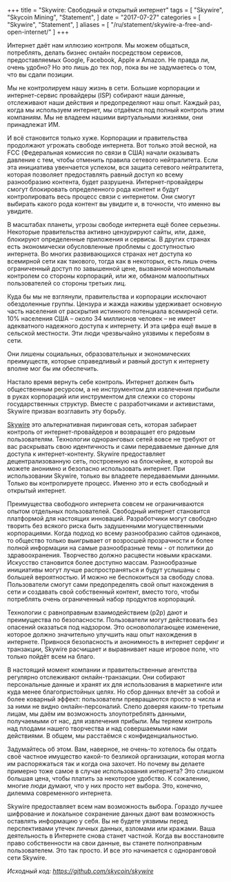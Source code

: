 +++
title = "Skywire: Свободный и открытый интернет"
tags = [
    "Skywire",
    "Skycoin Mining",
    "Statement",
]
date = "2017-07-27"
categories = [
    "Skywire",
    "Statement",
]
aliases = [
	"/ru/statement/skywire-a-free-and-open-internet/"
]
+++

Интернет даёт нам иллюзию контроля. Мы можем общаться, потреблять, делать бизнес онлайн посредством сервисов, предоставляемых Google, Facebook, Apple и Amazon. Не правда ли, очень удобно? Но это лишь до тех пор, пока вы не задумаетесь о том, что вы сдали позиции.

Мы не контролируем нашу жизнь в сети. Большие корпорации и интернет-сервис провайдеры (ISP) собирают наши данные, отслеживают наши действия и предопределяют наш опыт. Каждый раз, когда мы используем интернет, мы отдаёмся под полный контроль этим компаниям. Мы не владеем нашими виртуальными жизнями, они принадлежат ИМ.

И всё становится только хуже. Корпорации и правительства продолжают угрожать свободе интернета. Вот только этой весной, на FCC (Федеральная комиссия по связи в США) начали оказывать давление с тем, чтобы отменить правила сетевого нейтралитета. Если эта инициатива увенчается успехом, вся защита сетевого нейтралитета, которая позволяет предоставлять равный доступ ко всему разнообразию контента, будет разрушена. Интернет-провайдеры смогут блокировать определенного рода контент и будут контролировать весь процесс связи с интернетом. Они смогут выбирать какого рода контент вы увидите и, в точности, что именно вы увидите.

В масштабах планеты, угрозы свободе интернета ещё более серьезны. Некоторые правительства активно цензурируют сайты, или, даже, блокируют определенные приложения и сервисы. В других странах есть экономически обусловленные проблемы с доступностью интернета. Во многих развивающихся странах нет доступа ко всемирной сети как такового, тогда как в некоторых, есть лишь очень ограниченный доступ по завышенной цене, вызванной монопольным контролем со стороны корпораций, или же, обманом малоопытных пользователей со стороны третьих лиц.

Куда бы мы не взглянули, правительства и корпорации исключают обездоленные группы. Цензура и жажда наживы удерживает основную часть населения от раскрытия истинного потенциала всемирной сети. 10% населения США – около 34 миллионов человек – не имеет адекватного надежного доступа к интернету. И эта цифра ещё выше в сельской местности. Эти люди чрезвычайно уязвимы к перебоям в сети.

Они лишены социальных, образовательных и экономических преимуществ, которые справедливый и равный доступ к интернету вполне мог бы им обеспечить.

Настало время вернуть себе контроль. Интернет должен быть общественным ресурсом, а не инструментом для извлечения прибыли в руках корпораций или инструментом для слежки со стороны государственных структур. Вместе с разработчиками и активистами, Skywire призван возглавить эту борьбу.

[Skywire](https://github.com/skycoin/skywire) это альтернативная пиринговая сеть, которая забирает контроль от интернет-провайдеров и возвращает его рядовым пользователям. Технологии одноранговых сетей вовсе не требуют от вас раскрывать свою идентичность и сами передаваемые данные для доступа к интернет-контенту. Skywire предоставляет децентрализованную сеть, построенную на блокчейне, в которой вы можете анонимно и безопасно использовать интернет. При использовании Skywire, только вы владеете передаваемыми данными. Только вы контролируете процесс. Именно это и есть свободный и открытый интернет.

Преимущества свободного интернета совсем не ограничиваются опытом отдельных пользователей. Свободный интернет становится платформой для настоящих инноваций. Разработчики могут свободно творить без всякого риска быть задушенными могущественными корпорациями. Когда подход ко всему разнообразию сайтов одинаков, то общество только выигрывает от возросшей прозрачности и более полной информации на самые разнообразные темы - от политики до здравоохранения. Творчество должно расцвести новыми красками. Искусство становится более доступно массам. Разнообразные инициативы могут лучше распространяться и будут услышаны с большей вероятностью. И можно не беспокоиться за свободу слова. Пользователи смогут сами предопределять свой опыт нахождения в сети и создавать свой собственный контент, вместо того, чтобы потреблять очень ограниченный набор продуктов корпораций.

Технологии с равноправным взаимодействием (p2p) дают и преимущества по безопасности. Пользователи могут действовать без опасений оказаться под надзором.  Это основополагающее изменение, которое должно значительно улучшить наш опыт нахождения в интернете. Привнося безопасность и анонимность в интернет серфинг и транзакции, Skywire расчищает и выравнивает наше игровое поле, что только пойдёт всем на благо.

В настоящий момент компании и правительственные агентства регулярно отслеживают онлайн-транзакции. Они собирают персональные данные и хранят их для использования в маркетинге или куда менее благопристойных целях.  Но сбор данных влечёт за собой и более коварный эффект: пользователи превращаются просто в числа и за ними не видно онлайн-персоналий. Слепо доверяя каким-то третьим лицам, мы даём им возможность злоупотреблять данными, получаемыми от нас, для извлечения прибыли. Мы теряем контроль над плодами нашего творчества и над совершаемыми нами действиями. В общем, мы расстаёмся с конфиденциальностью.

Задумайтесь об этом.  Вам, наверное, не очень-то хотелось бы отдать своё частное имущество какой-то безликой организации, которая могла им распоряжаться так и когда она захочет. Но почему вы делаете примерно тоже самое в случае использования интернета? Это слишком большая цена, чтобы платить за некоторое удобство. К сожалению, многие люди думают, что у них просто нет выбора. Это, конечно, дилемма современного интернета.

Skywire предоставляет всем нам возможность выбора. Гораздо лучшее шифрование и локальное сохранение данных дают вам возможность оставлять информацию у себя. Вы не будете уязвимы перед перспективами утечек личных данных, взломами или кражами. Ваша деятельность в Интернете снова станет частной. Когда вы восстановите право собственности на свои данные, вы станете полноправным пользователем. Это так просто. И все это начинается с одноранговой сети Skywire.

*Исходный код: https://github.com/skycoin/skywire*
